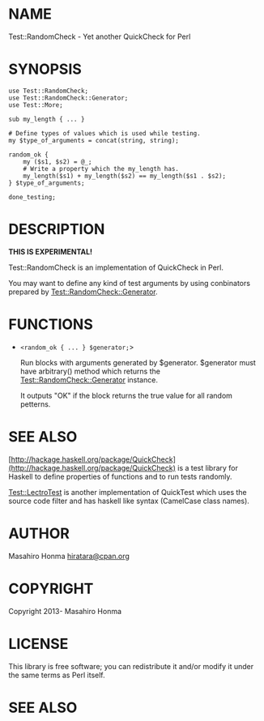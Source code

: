 # NAME

Test::RandomCheck - Yet another QuickCheck for Perl

# SYNOPSIS

    use Test::RandomCheck;
    use Test::RandomCheck::Generator;
    use Test::More;

    sub my_length { ... }

    # Define types of values which is used while testing.
    my $type_of_arguments = concat(string, string);

    random_ok {
        my ($s1, $s2) = @_;
        # Write a property which the my_length has.
        my_length($s1) + my_length($s2) == my_length($s1 . $s2);
    } $type_of_arguments;

    done_testing;

# DESCRIPTION

**THIS IS EXPERIMENTAL!**

Test::RandomCheck is an implementation of QuickCheck in Perl.

You may want to define any kind of test arguments by using conbinators
prepared by [Test::RandomCheck::Generator](https://metacpan.org/pod/Test::RandomCheck::Generator).

# FUNCTIONS

- `<random_ok { ... } $generator;`>

    Run blocks with arguments generated by $generator. $generator must have
    arbitrary() method which returns the [Test::RandomCheck::Generator](https://metacpan.org/pod/Test::RandomCheck::Generator) instance.

    It outputs "OK" if the block returns the true value for all random petterns.

# SEE ALSO

[http://hackage.haskell.org/package/QuickCheck](http://hackage.haskell.org/package/QuickCheck) is a test library for Haskell
to define properties of functions and to run tests randomly.

[Test::LectroTest](https://metacpan.org/pod/Test::LectroTest) is another implementation of QuickTest which uses
the source code filter and has haskell like syntax (CamelCase class names).

# AUTHOR

Masahiro Honma <hiratara@cpan.org>

# COPYRIGHT

Copyright 2013- Masahiro Honma

# LICENSE

This library is free software; you can redistribute it and/or modify
it under the same terms as Perl itself.

# SEE ALSO
